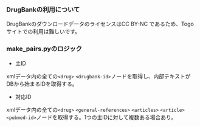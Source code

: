 ### DrugBankの利用について
DrugBankのダウンロードデータのライセンスはCC BY-NC であるため、Togoサイトでの利用は難しいです。

### make_pairs.pyのロジック

- 主ID

xmlデータ内の全ての`<drug>` `<drugbank-id>`ノードを取得し、内部テキストがDBから始まるIDを取得する。

- 対応ID

xmlデータ内の全ての`<drug>` `<general-references>` `<articles>` `<article>` `<pubmed-id>`ノードを取得する。1つの主IDに対して複数ある場合あり。

